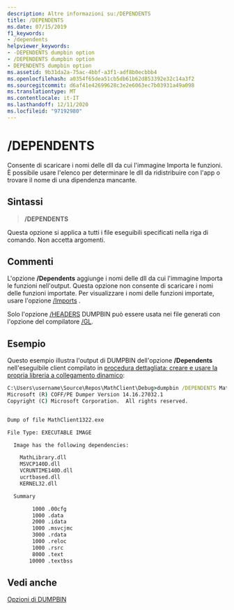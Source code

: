 ```yaml
---
description: Altre informazioni su:/DEPENDENTS
title: /DEPENDENTS
ms.date: 07/15/2019
f1_keywords:
- /dependents
helpviewer_keywords:
- -DEPENDENTS dumpbin option
- /DEPENDENTS dumpbin option
- DEPENDENTS dumpbin option
ms.assetid: 9b31da2a-75ac-4bbf-a3f1-adf8b0ecbbb4
ms.openlocfilehash: a0354f65dea51cb5db61b62d853392e32c14a3f2
ms.sourcegitcommit: d6af41e42699628c3e2e6063ec7b03931a49a098
ms.translationtype: MT
ms.contentlocale: it-IT
ms.lasthandoff: 12/11/2020
ms.locfileid: "97192980"
---
```

# <a name="dependents"></a>/DEPENDENTS

Consente di scaricare i nomi delle dll da cui l'immagine Importa le funzioni. È possibile usare l'elenco per determinare le dll da ridistribuire con l'app o trovare il nome di una dipendenza mancante.

## <a name="syntax"></a>Sintassi

> **/DEPENDENTS**

Questa opzione si applica a tutti i file eseguibili specificati nella riga di comando. Non accetta argomenti.

## <a name="remarks"></a>Commenti

L'opzione **/Dependents** aggiunge i nomi delle dll da cui l'immagine Importa le funzioni nell'output. Questa opzione non consente di scaricare i nomi delle funzioni importate. Per visualizzare i nomi delle funzioni importate, usare l'opzione [/Imports](imports-dumpbin.md) .

Solo l'opzione [/HEADERS](headers.md) DUMPBIN può essere usata nei file generati con l'opzione del compilatore [/GL](gl-whole-program-optimization.md).

## <a name="example"></a>Esempio

Questo esempio illustra l'output di DUMPBIN dell'opzione **/Dependents** nell'eseguibile client compilato in [procedura dettagliata: creare e usare la propria libreria a collegamento dinamico](../walkthrough-creating-and-using-a-dynamic-link-library-cpp.md):

```cmd
C:\Users\username\Source\Repos\MathClient\Debug>dumpbin /DEPENDENTS MathClient.exe
Microsoft (R) COFF/PE Dumper Version 14.16.27032.1
Copyright (C) Microsoft Corporation.  All rights reserved.


Dump of file MathClient1322.exe

File Type: EXECUTABLE IMAGE

  Image has the following dependencies:

    MathLibrary.dll
    MSVCP140D.dll
    VCRUNTIME140D.dll
    ucrtbased.dll
    KERNEL32.dll

  Summary

        1000 .00cfg
        1000 .data
        2000 .idata
        1000 .msvcjmc
        3000 .rdata
        1000 .reloc
        1000 .rsrc
        8000 .text
       10000 .textbss
```

## <a name="see-also"></a>Vedi anche

[Opzioni di DUMPBIN](dumpbin-options.md)
